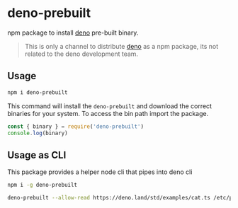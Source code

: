 # deno-prebuilt

npm package to install [deno](https://deno.land) pre-built binary.

> This is only a channel to distribute [deno](https://deno.land) as a npm package, its not related to the deno development team.

## Usage

```bash
npm i deno-prebuilt
```

This command will install the `deno-prebuilt` and download the correct binaries for your system. To access the bin path import the package.

```javascript
const { binary } = require('deno-prebuilt')
console.log(binary)
```

## Usage as CLI

This package provides a helper node cli that pipes into deno cli


```bash
npm i -g deno-prebuilt

deno-prebuilt --allow-read https://deno.land/std/examples/cat.ts /etc/passwd
```
